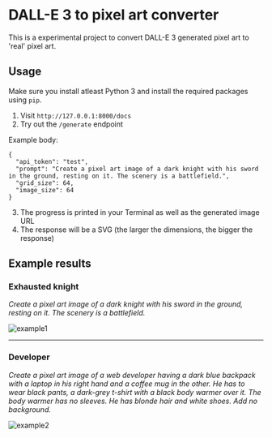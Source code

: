 # DALL-E 3 to pixel art converter

This is a experimental project to convert DALL-E 3 generated pixel art to 'real' pixel art.

## Usage

Make sure you install atleast Python 3 and install the required packages using `pip`.

1. Visit `http://127.0.0.1:8000/docs`
2. Try out the `/generate` endpoint

Example body:

```
{
  "api_token": "test",
  "prompt": "Create a pixel art image of a dark knight with his sword in the ground, resting on it. The scenery is a battlefield.",
  "grid_size": 64,
  "image_size": 64
}
```

3. The progress is printed in your Terminal as well as the generated image URL
4. The response will be a SVG (the larger the dimensions, the bigger the response)

## Example results

### Exhausted knight

*Create a pixel art image of a dark knight with his sword in the ground, resting on it. The scenery is a battlefield.*

![example1](https://github.com/larswolters98/dall-e-3-to-pixel-art-converter/assets/32078923/f8c61fba-a6f8-4ace-aaf6-307f51bf81ae)

---

### Developer

*Create a pixel art image of a web developer having a dark blue backpack with a laptop in his right hand and a coffee mug in the other. He has to wear black pants, a dark-grey t-shirt with a black body warmer over it. The body warmer has no sleeves. He has blonde hair and white shoes. Add no background.*

![example2](https://github.com/larswolters98/dall-e-3-to-pixel-art-converter/assets/32078923/cb9e96c0-7231-4ca3-a1a2-f3a6eca34758)
